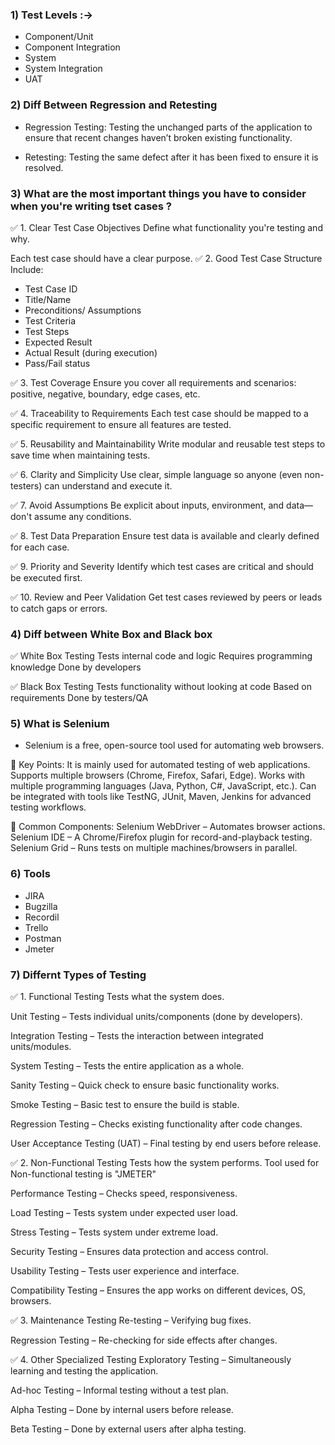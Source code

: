 ### 1) Test Levels :-> 
   - Component/Unit
   - Component Integration
   - System
   - System Integration
   - UAT

### 2) Diff Between Regression and Retesting 
   
   - Regression Testing: Testing the unchanged parts of the application to ensure that recent changes haven’t broken existing functionality.

   - Retesting: Testing the same defect after it has been fixed to ensure it is resolved.

### 3) What are the most important things you have to consider when you're writing tset cases ? 

✅ 1. Clear Test Case Objectives
Define what functionality you're testing and why.

Each test case should have a clear purpose.
✅ 2. Good Test Case Structure
Include:
- Test Case ID
- Title/Name
- Preconditions/ Assumptions
- Test Criteria
- Test Steps
- Expected Result
- Actual Result (during execution)
- Pass/Fail status

✅ 3. Test Coverage
Ensure you cover all requirements and scenarios: positive, negative, boundary, edge cases, etc.

✅ 4. Traceability to Requirements
Each test case should be mapped to a specific requirement to ensure all features are tested.

✅ 5. Reusability and Maintainability
Write modular and reusable test steps to save time when maintaining tests.

✅ 6. Clarity and Simplicity
Use clear, simple language so anyone (even non-testers) can understand and execute it.

✅ 7. Avoid Assumptions
Be explicit about inputs, environment, and data—don't assume any conditions.

✅ 8. Test Data Preparation
Ensure test data is available and clearly defined for each case.

✅ 9. Priority and Severity
Identify which test cases are critical and should be executed first.

✅ 10. Review and Peer Validation
Get test cases reviewed by peers or leads to catch gaps or errors.

### 4) Diff between White Box and Black box 

✅ White Box Testing
Tests internal code and logic
Requires programming knowledge
Done by developers

✅ Black Box Testing
Tests functionality without looking at code
Based on requirements
Done by testers/QA

### 5) What is Selenium
- Selenium is a free, open-source tool used for automating web browsers.

🔹 Key Points:
It is mainly used for automated testing of web applications.
Supports multiple browsers (Chrome, Firefox, Safari, Edge).
Works with multiple programming languages (Java, Python, C#, JavaScript, etc.).
Can be integrated with tools like TestNG, JUnit, Maven, Jenkins for advanced testing workflows.

🧪 Common Components:
Selenium WebDriver – Automates browser actions.
Selenium IDE – A Chrome/Firefox plugin for record-and-playback testing.
Selenium Grid – Runs tests on multiple machines/browsers in parallel.

### 6) Tools
- JIRA
- Bugzilla
- Recordil
- Trello
- Postman
- Jmeter

### 7) Differnt Types of Testing

✅ 1. Functional Testing
Tests what the system does.

Unit Testing – Tests individual units/components (done by developers).

Integration Testing – Tests the interaction between integrated units/modules.

System Testing – Tests the entire application as a whole.

Sanity Testing – Quick check to ensure basic functionality works.

Smoke Testing – Basic test to ensure the build is stable.

Regression Testing – Checks existing functionality after code changes.

User Acceptance Testing (UAT) – Final testing by end users before release.

✅ 2. Non-Functional Testing
Tests how the system performs. Tool used for Non-functional testing is  "JMETER"

Performance Testing – Checks speed, responsiveness.

Load Testing – Tests system under expected user load.

Stress Testing – Tests system under extreme load.

Security Testing – Ensures data protection and access control.

Usability Testing – Tests user experience and interface.

Compatibility Testing – Ensures the app works on different devices, OS, browsers.

✅ 3. Maintenance Testing
Re-testing – Verifying bug fixes.

Regression Testing – Re-checking for side effects after changes.

✅ 4. Other Specialized Testing
Exploratory Testing – Simultaneously learning and testing the application.

Ad-hoc Testing – Informal testing without a test plan.

Alpha Testing – Done by internal users before release.

Beta Testing – Done by external users after alpha testing.




